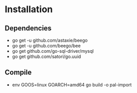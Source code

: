 # Installation

## Dependencies

* go get -u github.com/astaxie/beego
* go get -u github.com/beego/bee
* go get github.com/go-sql-driver/mysql
* go get github.com/satori/go.uuid

## Compile

* env GOOS=linux GOARCH=amd64 go build -o pal-import

